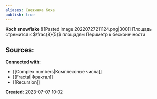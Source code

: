```yaml
---
aliases: Снежинка Коха
publish: true
---
```


**Koch snowflake**
![[Pasted image 20220727211124.png|300]]
Площадь стремится к $\frac{8}{5}$ площадям
Периметр к бесконечности



**Sources:**
- 


**Connected with:**
- [[Complex numbers|Комплексные числа]]
- [[Fractal|Фрактал]]
- [[Recursion]]




**Created:** 2023-07-07 10:02